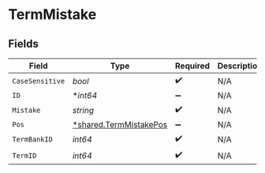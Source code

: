# TermMistake


## Fields

| Field                                                                  | Type                                                                   | Required                                                               | Description                                                            |
| ---------------------------------------------------------------------- | ---------------------------------------------------------------------- | ---------------------------------------------------------------------- | ---------------------------------------------------------------------- |
| `CaseSensitive`                                                        | *bool*                                                                 | :heavy_check_mark:                                                     | N/A                                                                    |
| `ID`                                                                   | **int64*                                                               | :heavy_minus_sign:                                                     | N/A                                                                    |
| `Mistake`                                                              | *string*                                                               | :heavy_check_mark:                                                     | N/A                                                                    |
| `Pos`                                                                  | [*shared.TermMistakePos](../../../pkg/models/shared/termmistakepos.md) | :heavy_minus_sign:                                                     | N/A                                                                    |
| `TermBankID`                                                           | *int64*                                                                | :heavy_check_mark:                                                     | N/A                                                                    |
| `TermID`                                                               | *int64*                                                                | :heavy_check_mark:                                                     | N/A                                                                    |